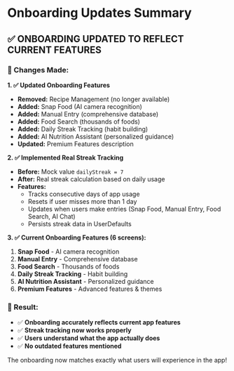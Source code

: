 # Onboarding Updates Summary

## ✅ **ONBOARDING UPDATED TO REFLECT CURRENT FEATURES**

### **🔄 Changes Made:**

**1. ✅ Updated Onboarding Features**
- **Removed:** Recipe Management (no longer available)
- **Added:** Snap Food (AI camera recognition)
- **Added:** Manual Entry (comprehensive database)
- **Added:** Food Search (thousands of foods)
- **Added:** Daily Streak Tracking (habit building)
- **Added:** AI Nutrition Assistant (personalized guidance)
- **Updated:** Premium Features description

**2. ✅ Implemented Real Streak Tracking**
- **Before:** Mock value `dailyStreak = 7`
- **After:** Real streak calculation based on daily usage
- **Features:**
  - Tracks consecutive days of app usage
  - Resets if user misses more than 1 day
  - Updates when users make entries (Snap Food, Manual Entry, Food Search, AI Chat)
  - Persists streak data in UserDefaults

**3. ✅ Current Onboarding Features (6 screens):**
1. **Snap Food** - AI camera recognition
2. **Manual Entry** - Comprehensive database
3. **Food Search** - Thousands of foods
4. **Daily Streak Tracking** - Habit building
5. **AI Nutrition Assistant** - Personalized guidance
6. **Premium Features** - Advanced features & themes

### **🎯 Result:**
- ✅ **Onboarding accurately reflects current app features**
- ✅ **Streak tracking now works properly**
- ✅ **Users understand what the app actually does**
- ✅ **No outdated features mentioned**

The onboarding now matches exactly what users will experience in the app! 